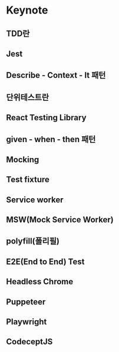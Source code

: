 # Keynote

## TDD란

## Jest

## Describe - Context - It 패턴

## 단위테스트란

## React Testing Library

## given - when - then 패턴

## Mocking

## Test fixture

## Service worker

## MSW(Mock Service Worker)

## polyfill(폴리필)

## E2E(End to End) Test

## Headless Chrome

## Puppeteer

## Playwright

## CodeceptJS
